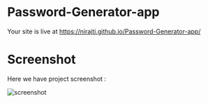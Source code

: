 # Password-Generator-app

Your site is live at https://nirajti.github.io/Password-Generator-app/

# Screenshot
Here we have project screenshot :

![screenshot](screenshot.png)
